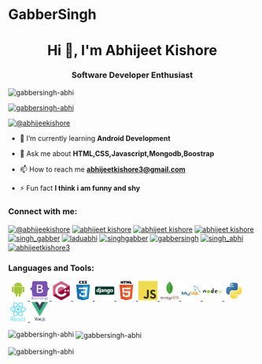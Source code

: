 # GabberSingh

<h1 align="center">Hi 👋, I'm Abhijeet Kishore</h1>
<h3 align="center">Software Developer Enthusiast</h3>

<p align="left"> <img src="https://komarev.com/ghpvc/?username=gabbersingh-abhi&label=Profile%20views&color=0e75b6&style=flat" alt="gabbersingh-abhi" /> </p>

<p align="left"> <a href="https://github.com/ryo-ma/github-profile-trophy"><img src="https://github-profile-trophy.vercel.app/?username=gabbersingh-abhi" alt="gabbersingh-abhi" /></a> </p>

<p align="left"> <a href="https://twitter.com/@abhijeekishore" target="blank"><img src="https://img.shields.io/twitter/follow/@abhijeekishore?logo=twitter&style=for-the-badge" alt="@abhijeekishore" /></a> </p>

- 🌱 I’m currently learning **Android Development**

- 💬 Ask me about **HTML,CSS,Javascript,Mongodb,Boostrap**

- 📫 How to reach me **abhijeetkishore3@gmail.com**

- ⚡ Fun fact **I think i am funny and shy**

<h3 align="left">Connect with me:</h3>
<p align="left">
<a href="https://twitter.com/@abhijeekishore" target="blank"><img align="center" src="https://raw.githubusercontent.com/rahuldkjain/github-profile-readme-generator/master/src/images/icons/Social/twitter.svg" alt="@abhijeekishore" height="30" width="40" /></a>
<a href="https://linkedin.com/in/abhijeet kishore" target="blank"><img align="center" src="https://raw.githubusercontent.com/rahuldkjain/github-profile-readme-generator/master/src/images/icons/Social/linked-in-alt.svg" alt="abhijeet kishore" height="30" width="40" /></a>
<a href="https://kaggle.com/abhijeet kishore" target="blank"><img align="center" src="https://raw.githubusercontent.com/rahuldkjain/github-profile-readme-generator/master/src/images/icons/Social/kaggle.svg" alt="abhijeet kishore" height="30" width="40" /></a>
<a href="https://fb.com/abhijeet kishore" target="blank"><img align="center" src="https://raw.githubusercontent.com/rahuldkjain/github-profile-readme-generator/master/src/images/icons/Social/facebook.svg" alt="abhijeet kishore" height="30" width="40" /></a>
<a href="https://instagram.com/singh_gabber" target="blank"><img align="center" src="https://raw.githubusercontent.com/rahuldkjain/github-profile-readme-generator/master/src/images/icons/Social/instagram.svg" alt="singh_gabber" height="30" width="40" /></a>
<a href="https://www.codechef.com/users/laduabhi" target="blank"><img align="center" src="https://cdn.jsdelivr.net/npm/simple-icons@3.1.0/icons/codechef.svg" alt="laduabhi" height="30" width="40" /></a>
<a href="https://www.hackerrank.com/singhgabber" target="blank"><img align="center" src="https://raw.githubusercontent.com/rahuldkjain/github-profile-readme-generator/master/src/images/icons/Social/hackerrank.svg" alt="singhgabber" height="30" width="40" /></a>
<a href="https://codeforces.com/profile/gabbersingh" target="blank"><img align="center" src="https://raw.githubusercontent.com/rahuldkjain/github-profile-readme-generator/master/src/images/icons/Social/codeforces.svg" alt="gabbersingh" height="30" width="40" /></a>
<a href="https://www.leetcode.com/singh_abhi" target="blank"><img align="center" src="https://raw.githubusercontent.com/rahuldkjain/github-profile-readme-generator/master/src/images/icons/Social/leet-code.svg" alt="singh_abhi" height="30" width="40" /></a>
<a href="https://auth.geeksforgeeks.org/user/abhijeetkishore3" target="blank"><img align="center" src="https://raw.githubusercontent.com/rahuldkjain/github-profile-readme-generator/master/src/images/icons/Social/geeks-for-geeks.svg" alt="abhijeetkishore3" height="30" width="40" /></a>
</p>

<h3 align="left">Languages and Tools:</h3>
<p align="left"> <a href="https://developer.android.com" target="_blank" rel="noreferrer"> <img src="https://raw.githubusercontent.com/devicons/devicon/master/icons/android/android-original-wordmark.svg" alt="android" width="40" height="40"/> </a> <a href="https://getbootstrap.com" target="_blank" rel="noreferrer"> <img src="https://raw.githubusercontent.com/devicons/devicon/master/icons/bootstrap/bootstrap-plain-wordmark.svg" alt="bootstrap" width="40" height="40"/> </a> <a href="https://www.w3schools.com/cpp/" target="_blank" rel="noreferrer"> <img src="https://raw.githubusercontent.com/devicons/devicon/master/icons/cplusplus/cplusplus-original.svg" alt="cplusplus" width="40" height="40"/> </a> <a href="https://www.w3schools.com/css/" target="_blank" rel="noreferrer"> <img src="https://raw.githubusercontent.com/devicons/devicon/master/icons/css3/css3-original-wordmark.svg" alt="css3" width="40" height="40"/> </a> <a href="https://www.djangoproject.com/" target="_blank" rel="noreferrer"> <img src="https://raw.githubusercontent.com/devicons/devicon/master/icons/django/django-original.svg" alt="django" width="40" height="40"/> </a> <a href="https://www.w3.org/html/" target="_blank" rel="noreferrer"> <img src="https://raw.githubusercontent.com/devicons/devicon/master/icons/html5/html5-original-wordmark.svg" alt="html5" width="40" height="40"/> </a> <a href="https://developer.mozilla.org/en-US/docs/Web/JavaScript" target="_blank" rel="noreferrer"> <img src="https://raw.githubusercontent.com/devicons/devicon/master/icons/javascript/javascript-original.svg" alt="javascript" width="40" height="40"/> </a> <a href="https://www.mongodb.com/" target="_blank" rel="noreferrer"> <img src="https://raw.githubusercontent.com/devicons/devicon/master/icons/mongodb/mongodb-original-wordmark.svg" alt="mongodb" width="40" height="40"/> </a> <a href="https://www.mysql.com/" target="_blank" rel="noreferrer"> <img src="https://raw.githubusercontent.com/devicons/devicon/master/icons/mysql/mysql-original-wordmark.svg" alt="mysql" width="40" height="40"/> </a> <a href="https://nodejs.org" target="_blank" rel="noreferrer"> <img src="https://raw.githubusercontent.com/devicons/devicon/master/icons/nodejs/nodejs-original-wordmark.svg" alt="nodejs" width="40" height="40"/> </a> <a href="https://www.python.org" target="_blank" rel="noreferrer"> <img src="https://raw.githubusercontent.com/devicons/devicon/master/icons/python/python-original.svg" alt="python" width="40" height="40"/> </a> <a href="https://reactjs.org/" target="_blank" rel="noreferrer"> <img src="https://raw.githubusercontent.com/devicons/devicon/master/icons/react/react-original-wordmark.svg" alt="react" width="40" height="40"/> </a> <a href="https://vuejs.org/" target="_blank" rel="noreferrer"> <img src="https://raw.githubusercontent.com/devicons/devicon/master/icons/vuejs/vuejs-original-wordmark.svg" alt="vuejs" width="40" height="40"/> </a> </p>

<p><img align="left" src="https://github-readme-stats.vercel.app/api/top-langs?username=gabbersingh-abhi&show_icons=true&locale=en&layout=compact" alt="gabbersingh-abhi" /></p>

<p>&nbsp;<img align="center" src="https://github-readme-stats.vercel.app/api?username=gabbersingh-abhi&show_icons=true&locale=en" alt="gabbersingh-abhi" /></p>

<p><img align="center" src="https://github-readme-streak-stats.herokuapp.com/?user=gabbersingh-abhi&" alt="gabbersingh-abhi" /></p>
